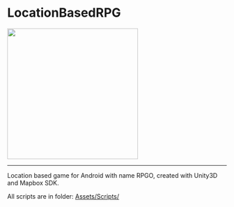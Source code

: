 <div>
  <h1>LocationBasedRPG</h1>
  <img src="https://github.com/georgeHeishi/LocationBasedRPG/blob/master/Assets/Resources/Icon/icon1.png" width="300" />
  <hr>
</div>

<div>
  <p>Location based game for Android with name RPGO, created with Unity3D and Mapbox SDK.</p>
  <p>All scripts are in folder: <a href="https://github.com/georgeHeishi/LocationBasedRPG/tree/master/Assets/Scripts">Assets/Scripts/</a></p>
</div>
